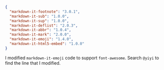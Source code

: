 ```json
{
  "markdown-it-footnote": "3.0.1",
  "markdown-it-sub": "1.0.0",
  "markdown-it-sup": "1.0.0",
  "markdown-it-deflist": "2.0.3",
  "markdown-it-abbr": "1.0.4",
  "markdown-it-mark": "2.0.0",
  "markdown-it-emoji": "1.4.0",
  "markdown-it-html5-embed": "1.0.0"
}
```

I modified `markdown-it-emoji` code to support `font-awesome`. Search `@yiyi` to find the line that I modified.
